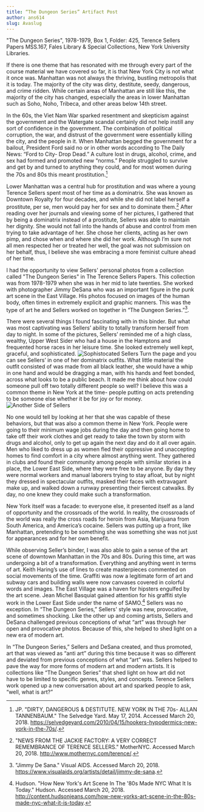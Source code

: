 ```yaml
---
title: “The Dungeon Series” Artifact Post
author: ans614
slug: Avaslug
---
```


"The Dungeon Series", 1978-1979, Box 1, Folder: 425, Terence Sellers Papers MSS.167, Fales Library & Special Collections, New York University Libraries.  

If there is one theme that has resonated with me through every part of the course material we have covered so far, it is that New York City is not what it once was. Manhattan was not always the thriving, bustling metropolis that it is today. The majority of the city was dirty, destitute, seedy, dangerous, and crime ridden. While certain areas of Manhattan are still like this, the majority of the city has changed, especially the areas in lower Manhattan such as Soho, Noho, Tribeca, and other areas below 14th street.

In the 60s, the Viet Nam War sparked resentment and skepticism against the government and the Watergate scandal certainly did not help instill any sort of confidence in the government. The combination of political corruption, the war, and distrust of the government were essentially killing the city, and the people in it. When Manhattan begged the government for a bailout, President Ford said no or in other words according to The Daily News: “Ford to City- Drop Dead.” A culture lost in drugs, alcohol, crime, and sex had formed and promoted new “norms.” People struggled to survive and get by and turned to anything they could, and for most women during the 70s and 80s this meant prostitution.[^footnote-1]

Lower Manhattan was a central hub for prostitution and was where a young Terence Sellers spent most  of her time as a dominatrix. She was known as Downtown Royalty for four decades, and while she did not label herself a prostitute, per se, men would pay her for sex and to dominate them.[^footnote-2] After reading over her journals and viewing some of her pictures, I gathered that by being a dominatrix instead of a prostitute, Sellers was able to maintain her dignity. She would not fall into the hands of abuse and control from men trying to take advantage of her. She chose her clients, acting as her own pimp, and chose when and where she did her work. Although I’m sure not all men respected her or treated her well, the goal was not submission on her behalf, thus, I believe she was embracing a more feminist culture ahead of her time.

I had the opportunity to view Sellers' personal photos from a collection called "The Dungeon Series" in The Terence Sellers Papers. This collection was from 1978-1979 when she was in her mid to late twenties. She worked with photographer Jimmy DeSana who was an important figure in the punk art scene in the East Village. His photos focused on images of the human body, often times in extremely explicit and graphic manners. This was the type of art he and Sellers worked on together in “The Dungeon Series.”[^footnote-4].

There were several things I found fascinating with in this binder. But what was most captivating was Sellers’ ability to totally transform herself from day to night. In some of the pictures, Sellers’ reminded me of a high class, wealthy, Upper West Sider who had a house in the Hamptons and frequented horse races in her leisure time. She looked extremely well kept, graceful, and sophisticated.
![Sophistocated Sellers](https://i.imgur.com/Wawvsj6.jpg)
Turn the page and you can see Sellers’ in one of her dominatrix outfits. What little material the outfit consisted of was made from all black leather, she would have a whip in one hand and would be dragging a man, with his hands and feet bonded, across what looks to be a public beach. It made me think about how could someone pull off two totally different people so well? I believe this was a common theme in New York at the time- people putting on acts pretending to be someone else whether it be for joy or for money.
![Another Side of Sellers](https://i.imgur.com/UMvpKnW.jpg)

No one would tell by looking at her that she was capable of these behaviors, but that was also a common theme in New York. People were going to their minimum wage jobs during the day and then going home to take off their work clothes and get ready to take the town by storm with drugs and alcohol, only to get up again the next day and do it all over again. Men who liked to dress up as women fled their oppressive and unaccepting homes to find comfort in a city where almost anything went. They gathered in clubs and found their community among people with similar stories in a place, the Lower East Side, where they were free to be anyone. By day they were normal workers and manual laborers trying to stay afloat, but by night they dressed in spectacular outfits, masked their faces with extravagant make up, and walked down a runway presenting their fiercest catwalks. By day, no one knew they could make such a transformation.

New York itself was a facade: to everyone else, it presented itself as a land of opportunity and the crossroads of the world. In reality, the crossroads of the world was really the cross roads for heroin from Asia, Marijuana from South America, and America’s cocaine. Sellers was putting up a front, like Manhattan, pretending to be something she was something she was not just for appearances and for her own benefit.

While observing Seller’s binder, I was also able to gain a sense of the art scene of downtown Manhattan in the 70s and 80s. During this time, art was undergoing a bit of a transformation. Everything and anything went in terms of art. Keith Haring’s use of lines to create masterpieces commented on social movements of the time. Graffiti was now a legitimate form of art and subway cars and building walls were now canvases covered in colorful words and images. The East Village was a haven for hipsters engulfed by the art scene. Jean Michel Basquiat gained attention for his graffiti style work in the Lower East Side under the name of SAMO.[^footnote-3] Sellers was no exception. In “The Dungeon Series,” Sellers' style was new, provocative, and sometimes shocking. Like the other up and coming artists, Sellers and DeSana challenged previous conceptions of what “art” was through her open and provocative photos. Because of this, she helped to shed light on a new era of modern art.

In “The Dungeon Series,” Sellers and DeSana created, and thus promoted, art that was viewed as “anti art” during this time because it was so different and deviated from previous conceptions of what “art” was. Sellers helped to pave the way for more forms of modern art and modern artists. It is collections like “The Dungeon Series” that shed light on how art did not have to be limited to specific genres, styles, and concepts. Terence Sellers work opened up a new conversation about art and sparked people to ask, “well, what is art?”

[^footnote-1]: JP. "DIRTY, DANGEROUS & DESTITUTE. NEW YORK IN THE 70s- ALLAN TANNENBAUM." The Selvedge Yard. May 17, 2014. Accessed March 20, 2018. https://selvedgeyard.com/2010/04/15/hookers-hypodermics-new-york-in-the-70s/.

[^footnote-2]: "NEWS FROM THE JACKIE FACTORY: A VERY CORRECT REMEMBRANCE OF TERENCE SELLERS." MotherNYC. Accessed March 20, 2018. http://www.mothernyc.com/terence/.

[^footnote-3]: Hudson. "How New York's Art Scene In The '80s Made NYC What It Is Today." Hudson. Accessed March 20, 2018. http://content.hudsonjeans.com/how-new-yorks-art-scene-in-the-80s-made-nyc-what-it-is-today.

[^footnote-4]: "Jimmy De Sana." Visual AIDS. Accessed March 20, 2018. https://www.visualaids.org/artists/detail/jimmy-de-sana.
